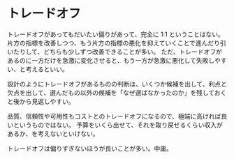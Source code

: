 # トレードオフ

トレードオフがあってもだいたい偏りがあって、完全に 1:1 ということはない。
片方の指標を改善しつつ、もう片方の指標の悪化を抑えていくことで進んだり引いたりして、どちらも少しずつ改善できることが多い。
ただ、トレードオフがあるのに一方だけを急激に変化させると、もう一方が急激に悪化して失敗しやすい、と考えるといい。

設計のようにトレードオフがあるものの判断は、いくつか候補を出して、利点と欠点を出して、選んだもの以外の候補を「なぜ選ばなかったのか」を残しておくと後から見返しやすい。

品質、信頼性や可用性もコストとのトレードオフになるので、極端に高ければ良いというものではない。
予算をいくら出せて、それを取り戻せるくらい収入があるか、を考えないといけない。

トレードオフは偏りすぎないほうが良いことが多い。中庸。
